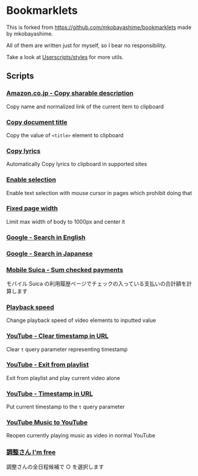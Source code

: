 # Bookmarklets

This is forked from https://github.com/mkobayashime/bookmarklets made by mkobayashime.

All of them are written just for myself, so I bear no responsibility.

Take a look at [Userscripts/styles](https://github.com/mkobayashime/userscripts/) for more utils.

## Scripts

### [Amazon.co.jp - Copy sharable description](https://raw.githubusercontent.com/mkobayashime/bookmarklets/main/dist/amazonShare.js)

Copy name and normalized link of the current item to clipboard

### [Copy document title](https://raw.githubusercontent.com/mkobayashime/bookmarklets/main/dist/copyDocumentTitle.js)

Copy the value of `<title>` element to clipboard

### [Copy lyrics](https://raw.githubusercontent.com/mkobayashime/bookmarklets/main/dist/copyLyrics.js)

Automatically Copy lyrics to clipboard in supported sites

### [Enable selection](https://raw.githubusercontent.com/mkobayashime/bookmarklets/main/dist/enableSelection.js)

Enable text selection with mouse cursor in pages which prohibit doing that

### [Fixed page width](https://raw.githubusercontent.com/mkobayashime/bookmarklets/main/dist/fixedWidth.js)

Limit max width of body to 1000px and center it

### [Google - Search in English](https://raw.githubusercontent.com/mkobayashime/bookmarklets/main/dist/googleSearchInEn.js)

### [Google - Search in Japanese](https://raw.githubusercontent.com/mkobayashime/bookmarklets/main/dist/googleSearchInJp.js)

### [Mobile Suica - Sum checked payments](https://raw.githubusercontent.com/mkobayashime/bookmarklets/main/dist/mobileSuicaSum.js)

モバイル Suica の利用履歴ページでチェックの入っている支払いの合計額を計算します

### [Playback speed](https://raw.githubusercontent.com/mkobayashime/bookmarklets/main/dist/playbackRate.js)

Change playback speed of video elements to inputted value

### [YouTube - Clear timestamp in URL](https://raw.githubusercontent.com/mkobayashime/bookmarklets/main/dist/youtubeClearTimestampQuery.js)

Clear `t` query parameter representing timestamp

### [YouTube - Exit from playlist](https://raw.githubusercontent.com/mkobayashime/bookmarklets/main/dist/youtubeExitPlaylist.js)

Exit from playlist and play current video alone

### [YouTube - Timestamp in URL](https://raw.githubusercontent.com/mkobayashime/bookmarklets/main/dist/youtubeTimestampInQuery.js)

Put current timestamp to the `t` query parameter

### [YouTube Music to YouTube](https://raw.githubusercontent.com/mkobayashime/bookmarklets/main/dist/youtubeMusicToYoutube.js)

Reopen currently playing music as video in normal YouTube

### [調整さん I'm free](https://raw.githubusercontent.com/mkobayashime/bookmarklets/main/dist/chouseisanImFree.js)

調整さんの全日程候補で ○ を選択します
